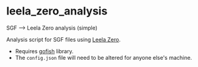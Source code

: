 # leela_zero_analysis
SGF --> Leela Zero analysis (simple)

Analysis script for SGF files using [Leela Zero](http://zero.sjeng.org/).

* Requires [gofish](https://github.com/fohristiwhirl/gofish) library.
* The `config.json` file will need to be altered for anyone else's machine.
